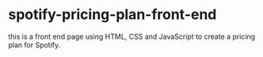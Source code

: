 # spotify-pricing-plan-front-end
this is a front end page using HTML, CSS and JavaScript to create a pricing plan for Spotify.
